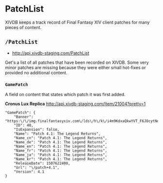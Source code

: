 
# PatchList

XIVDB keeps a track record of Final Fantasy XIV client patches for many pieces of content.

## `/PatchList`

- http://api.xivdb-staging.com/PatchList

Get's a list of all patches that have been recorded on XIVDB. Some very minor patches are missing because they were either small hot-fixes or provided no additional content.


### `GamePatch`

A field on content that states which patch it was first added.

**Cronus Lux Replica** http://api.xivdb-staging.com/Item/21004?pretty=1

```
"GamePatch": {
    "Banner": "https:\/\/img.finalfantasyxiv.com\/lds\/h\/k\/i4m9KdxaQkwYVT_F6JOcytNdEs.png",
    "ID": 40,
    "IsExpansion": false,
    "Name": "Patch 4.1: The Legend Returns",
    "Name_cn": "Patch 4.1: The Legend Returns",
    "Name_de": "Patch 4.1: The Legend Returns",
    "Name_en": "Patch 4.1: The Legend Returns",
    "Name_fr": "Patch 4.1: The Legend Returns",
    "Name_ja": "Patch 4.1: The Legend Returns",
    "Name_kr": "Patch 4.1: The Legend Returns",
    "ReleaseDate": 1507622400,
    "Url": "\/patch+4.1",
    "Version": 4.1
}
```
